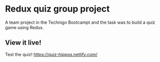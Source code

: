 # Redux quiz group project

A team project in the Technigo Bootcampt and the task was to build a quiz game using Redux. 


## View it live!

Test the quiz!
https://quiz-hippos.netlify.com/


